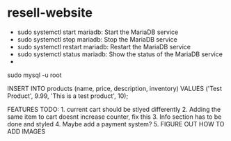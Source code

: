 # resell-website

* sudo systemctl start mariadb: Start the MariaDB service
* sudo systemctl stop mariadb: Stop the MariaDB service
* sudo systemctl restart mariadb: Restart the MariaDB service
* sudo systemctl status mariadb: Show the status of the MariaDB service
* 

sudo mysql -u root

INSERT INTO products (name, price, description, inventory) VALUES ('Test Product', 9.99, 'This is a test product', 10);


FEATURES TODO: 
    1. current cart should be stlyed differently 
    2. Adding the same item to cart doesnt increase counter, fix this 
    3. Info section has to be done and styled 
    4. Maybe add a payment system? 
    5. FIGURE OUT HOW TO ADD IMAGES 